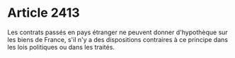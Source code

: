 # Article 2413

Les contrats passés en pays étranger ne peuvent donner d'hypothèque sur les biens de France, s'il n'y a des dispositions contraires à ce principe dans les lois politiques ou dans les traités.
